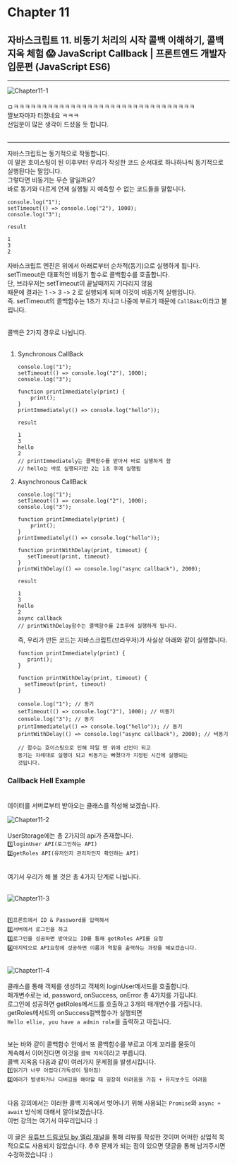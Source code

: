 # Chapter 11

## 자바스크립트 11. 비동기 처리의 시작 콜백 이해하기, 콜백 지옥 체험 😱 JavaScript Callback | 프론트엔드 개발자 입문편 (JavaScript ES6)

---

![Chapter11-1](./Chapter11-1.png)<br><br>
ㅁㅋㅋㅋㅋㅋㅋㅋㅋㅋㅋㅋㅋㅋㅋㅋㅋㅋㅋㅋㅋㅋㅋㅋㅋㅋㅋㅋㅋㅋㅋㅋㅋ<br>
짤보자마자 터졌네요 ㅋㅋㅋ<br>
선임분이 많은 생각이 드셨을 듯 합니다.<br><br>

---

자바스크립트는 동기적으로 작동합니다.<br>
이 말은 호이스팅이 된 이후부터 우리가 작성한 코드 순서대로 하나하나씩
동기적으로 실행된다는 말입니다.<br>
그렇다면 비동기는 무슨 말일까요?<br>
바로 동기와 다르게 언제 실행될 지 예측할 수 없는 코드들을 말합니다.<br>

```
console.log("1");
setTimeout(() => console.log("2"), 1000);
console.log("3");

result

1
3
2
```

자바스크립트 엔진은 위에서 아래로부터 순차적(동기)으로 실행하게 됩니다.<br>
setTimeout은 대표적인 비동기 함수로 콜백함수를 호출합니다.<br>
단, 브라우저는 setTimeout이 끝날때까지 기다리지 않음<br>
때문에 결과는 1 -> 3 -> 2 로 실행되게 되며 이것이 비동기적 실행입니다.<br>
즉. setTimeout의 콜백함수는 1초가 지나고 나중에 부르기 때문에 `CallBakc`이라고 불립니다.<br><br>

콜백은 2가지 경우로 나뉩니다.<br><br>

1. Synchronous CallBack

   ```
   console.log("1");
   setTimeout(() => console.log("2"), 1000);
   console.log("3");

   function printImmediately(print) {
       print();
   }
   printImmediately(() => console.log("hello"));

   result

   1
   3
   hello
   2
   // printImmediately는 콜백함수를 받아서 바로 실행하게 함
   // hello는 바로 실행되지만 2는 1초 후에 실행됨
   ```

2. Asynchronous CallBack

   ```
   console.log("1");
   setTimeout(() => console.log("2"), 1000);
   console.log("3");

   function printImmediately(print) {
       print();
   }
   printImmediately(() => console.log("hello"));

   function printWithDelay(print, timeout) {
      setTimeout(print, timeout)
   }
   printWithDelay(() => console.log("async callback"), 2000);

   result

   1
   3
   hello
   2
   async callback
   // printWithDelay함수는 콜백함수를 2초후에 실행하게 됩니다.
   ```

   즉, 우리가 만든 코드는 자바스크립트(브라우저)가 사실상 아래와 같이 실행합니다.<br>

   ```
   function printImmediately(print) {
      print();
   }

   function printWithDelay(print, timeout) {
     setTimeout(print, timeout)
   }

   console.log("1"); // 동기
   setTimeout(() => console.log("2"), 1000); // 비동기
   console.log("3"); // 동기
   printImmediately(() => console.log("hello")); // 동기
   printWithDelay(() => console.log("async callback"), 2000); // 비동기

   // 함수는 호이스팅으로 인해 파일 맨 위에 선언이 되고
   동기는 차례대로 실행이 되고 비동기는 빠졌다가 지정된 시간에 실행되는
   것입니다.
   ```

### Callback Hell Example<br><br>

데이터를 서버로부터 받아오는 클래스를 작성해 보겠습니다.<br>

![Chapter11-2](./Chapter11-2.png)<br><br>
UserStorage에는 총 2가지의 api가 존재합니다.<br>
`1️⃣loginUser API(로그인하는 API)`<br>
`2️⃣getRoles API(유저인지 관리자인지 확인하는 API)`<br><br>

여기서 우리가 해 볼 것은 총 4가지 단계로 나뉩니다.<br><br>

![Chapter11-3](./Chapter11-3.png)<br><br>

`1️⃣프론트에서 ID & Password를 입력해서`<br>
`2️⃣서버에서 로그인을 하고`<br>
`3️⃣로그인을 성공하면 받아오는 ID를 통해 getRoles API를 요청`<br>
`4️⃣마지막으로 API요청에 성공하면 이름과 역할을 출력하는 과정을 해보겠습니다.`<br><br>

![Chapter11-4](./Chapter11-4.png)<br><br>
클래스를 통해 객체를 생성하고 객체의 loginUser메서드를 호출합니다.<br>
매개변수로는 id, password, onSuccess, onError 총 4가지를 가집니다.<br>
로그인에 성공하면 getRoles메서드를 호출하고 3개의 매개변수를 가집니다.<br>
getRoles메서드의 onSuccess컬백함수가 실행되면<br>
`Hello ellie, you have a admin role`을 출력하고 마칩니다.<br><br>

보는 바와 같이 콜백함수 안에서 또 콜백함수를 부르고 이게 꼬리를 물듯이<br>
계속해서 이어진다면 이것을 `콜백 지옥`이라고 부릅니다.<br>
콜백 지옥음 다음과 같이 여러가지 문제점을 발생시킵니다.<br>
`1️⃣읽기가 너무 어렵다(가독성이 떨어짐)`<br>
`2️⃣에러가 발생하거나 디버깅을 해야할 때 굉장히 어려움을 가짐 + 유지보수도 어려움`<br><br>

다음 강의에서는 이러한 콜백 지옥에서 벗어나기 위해 사용되는 `Promise`와 `async + await`
방식에 대해서 알아보겠습니다.<br>
이번 강의는 여기서 마무리입니다 :)<br><br>
이 글은 [유튜브 드림코딩 by 엘리 채널](https://www.youtube.com/watch?v=tJieVCgGzhs&list=PLv2d7VI9OotTVOL4QmPfvJWPJvkmv6h-2&index=11)을 통해 리뷰를 작성한 것이며 어떠한 상업적 목적으로도 사용되지 않았습니다. 추후 문제가 되는 점이 있으면 댓글을 통해 남겨주시면 수정하겠습니다 :)
